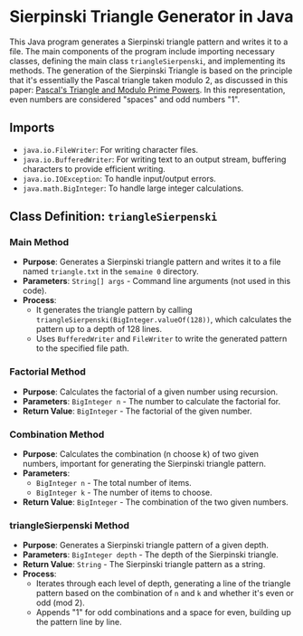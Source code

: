 # Sierpinski Triangle Generator in Java

This Java program generates a Sierpinski triangle pattern and writes it to a file. The main components of the program include importing necessary classes, defining the main class `triangleSierpenski`, and implementing its methods. The generation of the Sierpinski Triangle is based on the principle that it's essentially the Pascal triangle taken modulo 2, as discussed in this paper: [Pascal's Triangle and Modulo Prime Powers](https://arxiv.org/pdf/1708.07429.pdf#:~:text=Pascal's%20triangle%20is%20a%20well,is%20considered%20modulo%20prime%20powers). In this representation, even numbers are considered "spaces" and odd numbers "1".


## Imports

- `java.io.FileWriter`: For writing character files.
- `java.io.BufferedWriter`: For writing text to an output stream, buffering characters to provide efficient writing.
- `java.io.IOException`: To handle input/output errors.
- `java.math.BigInteger`: To handle large integer calculations.

## Class Definition: `triangleSierpenski`

### Main Method

- **Purpose**: Generates a Sierpinski triangle pattern and writes it to a file named `triangle.txt` in the `semaine 0` directory.
- **Parameters**: `String[] args` - Command line arguments (not used in this code).
- **Process**:
  - It generates the triangle pattern by calling `triangleSierpenski(BigInteger.valueOf(128))`, which calculates the pattern up to a depth of 128 lines.
  - Uses `BufferedWriter` and `FileWriter` to write the generated pattern to the specified file path.

### Factorial Method

- **Purpose**: Calculates the factorial of a given number using recursion.
- **Parameters**: `BigInteger n` - The number to calculate the factorial for.
- **Return Value**: `BigInteger` - The factorial of the given number.

### Combination Method

- **Purpose**: Calculates the combination (n choose k) of two given numbers, important for generating the Sierpinski triangle pattern.
- **Parameters**:
  - `BigInteger n` - The total number of items.
  - `BigInteger k` - The number of items to choose.
- **Return Value**: `BigInteger` - The combination of the two given numbers.

### triangleSierpenski Method

- **Purpose**: Generates a Sierpinski triangle pattern of a given depth.
- **Parameters**: `BigInteger depth` - The depth of the Sierpinski triangle.
- **Return Value**: `String` - The Sierpinski triangle pattern as a string.
- **Process**:
  - Iterates through each level of depth, generating a line of the triangle pattern based on the combination of `n` and `k` and whether it's even or odd (mod 2).
  - Appends "1" for odd combinations and a space for even, building up the pattern line by line.
